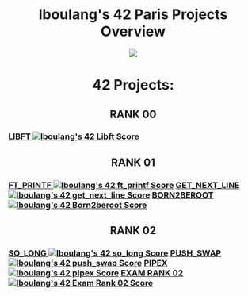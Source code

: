 <h1 align="center"><strong>lboulang's 42 Paris Projects Overview</strong></h1>
<p align="center"> 
  <a href="https://profile.intra.42.fr/users/lboulang">
    <img src="https://badge42.vercel.app/api/v2/cljeck1ni001608jpwu72h2xu/stats?cursusId=21&coalitionId=48"/>
  </a>
</p>
<h1 align="center">42 Projects:</h1>

<h2 align="center">RANK 00</h2>
<h3>
<a href="https://github.com/lboulang42/42-libft">  LIBFT <img src="https://badge42.vercel.app/api/v2/cljeck1ni001608jpwu72h2xu/project/2869067" alt="lboulang's 42 Libft Score" /></a>
</h3>
<h2 align="center">RANK 01</h2>
<h3>
<a href="https://github.com/lboulang42/42-ft_printf">  FT_PRINTF  <img src="https://badge42.vercel.app/api/v2/cljeck1ni001608jpwu72h2xu/project/2880258" alt="lboulang's 42 ft_printf Score" /></a>
<a href="https://github.com/lboulang42/42-get_next_line">  GET_NEXT_LINE  <img src="https://badge42.vercel.app/api/v2/cljeck1ni001608jpwu72h2xu/project/2900497" alt="lboulang's 42 get_next_line Score" /></a>
<a href="https://github.com/lboulang42/">  BORN2BEROOT  <img src="https://badge42.vercel.app/api/v2/cljeck1ni001608jpwu72h2xu/project/2900498" alt="lboulang's 42 Born2beroot Score" /></a>
</h3>
<h2 align="center">RANK 02</h2>
<h3>
<a href="https://github.com/lboulang42/42-so_long.git">  SO_LONG  <img src="https://badge42.vercel.app/api/v2/cljeck1ni001608jpwu72h2xu/project/3051996" alt="lboulang's 42 so_long Score" /></a>
<a href="https://github.com/lboulang42/42-push_swap">  PUSH_SWAP  <img src="https://badge42.vercel.app/api/v2/cljeck1ni001608jpwu72h2xu/project/3051995" alt="lboulang's 42 push_swap Score" /></a>
<a href="https://github.com/lboulang42/42-pipex">  PIPEX  <img src="https://badge42.vercel.app/api/v2/cljeck1ni001608jpwu72h2xu/project/3055481" alt="lboulang's 42 pipex Score" /></a>
<a href="https://github.com/lboulang42/">  EXAM RANK 02  <img src="https://badge42.vercel.app/api/v2/cljeck1ni001608jpwu72h2xu/project/3051997" alt="lboulang's 42 Exam Rank 02 Score" /></a>
</h3>
<h1 align="center">
